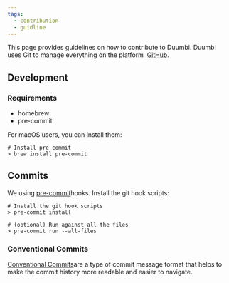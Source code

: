 ```yaml
---
tags:
  - contribution
  - guidline
---
```

This page provides guidelines on how to contribute to Duumbi. Duumbi uses Git to manage everything on the platform  [GitHub](https://github.com/duumbi).

## Development
### Requirements
- homebrew
- pre-commit

For macOS users, you can install them:
```shell
# Install pre-commit
> brew install pre-commit
```

## Commits
We using [pre-commit](https://pre-commit.com/)hooks. Install the git hook scripts:
```shell
# Install the git hook scripts
> pre-commit install

# (optional) Run against all the files
> pre-commit run --all-files
```

### Conventional Commits
[Conventional Commits](https://www.conventionalcommits.org/en/v1.0.0/)are a type of commit message format that helps to make the commit history more readable and easier to navigate.

